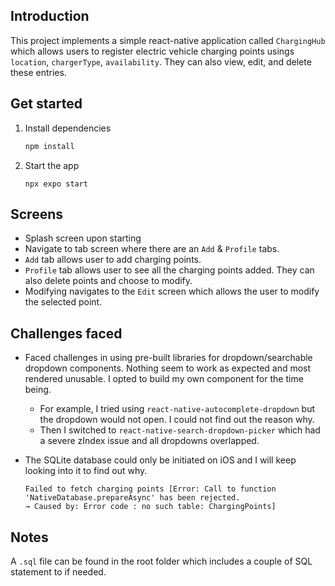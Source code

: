 ## Introduction
This project implements a simple react-native application called `ChargingHub` which allows users to register electric vehicle charging points usings `location`, `chargerType`, `availability`. They can also view, edit, and delete these entries.



## Get started

1. Install dependencies

   ```bash
   npm install
   ```

2. Start the app

   ```
   npx expo start
   ```

## Screens
- Splash screen upon starting
- Navigate to tab screen where there are an `Add` & `Profile` tabs.
- `Add` tab allows user to add charging points.
- `Profile` tab allows user to see all the charging points added. They can also delete points and choose to modify.
- Modifying navigates to the `Edit` screen which allows the user to modify the selected point.


## Challenges faced
- Faced challenges in using pre-built libraries for dropdown/searchable dropdown components. Nothing seem to work as expected and most rendered unusable. I opted to build my own component for the time being.
   - For example, I tried using `react-native-autocomplete-dropdown` but the dropdown would not open. I could not find out the reason why.
   - Then I switched to `react-native-search-dropdown-picker` which had a severe zIndex issue and all dropdowns overlapped.

- The SQLite database could only be initiated on iOS and I will keep looking into it to find out why.
   ```
   Failed to fetch charging points [Error: Call to function 'NativeDatabase.prepareAsync' has been rejected.
   → Caused by: Error code : no such table: ChargingPoints]
   ```

## Notes
A `.sql` file can be found in the root folder which includes a couple of SQL statement to if needed.




